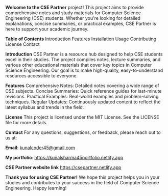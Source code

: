 **Welcome to the CSE Partner** project! This project aims to provide comprehensive notes and study materials for Computer Science Engineering (CSE) students. Whether you're looking for detailed explanations, concise summaries, or practical examples, CSE Partner is here to support your academic journey.

**Table of Contents**
Introduction
Features
Installation
Usage
Contributing
License
Contact

**Introduction**
CSE Partner is a resource hub designed to help CSE students excel in their studies. The project compiles notes, lecture summaries, and various other educational materials that cover key topics in Computer Science Engineering. Our goal is to make high-quality, easy-to-understand resources accessible to everyone.

**Features**
Comprehensive Notes: Detailed notes covering a wide range of CSE subjects.
Concise Summaries: Quick reference guides for last-minute revisions.
Practical Examples: Real-world examples and problem-solving techniques.
Regular Updates: Continuously updated content to reflect the latest syllabus and trends in the field.

**License**
This project is licensed under the MIT License. See the LICENSE file for more details.

**Contact**
For any questions, suggestions, or feedback, please reach out to us at:

**Email**: kunalcoder45@gmail.com

**My portfolio**: https://kunalsharma45portfolio.netlify.app

**CSE Partner website link** https://csepartner.netlify.app

**Thank you for using CSE Partner!** We hope this project helps you in your studies and contributes to your success in the field of Computer Science Engineering. Happy learning!
